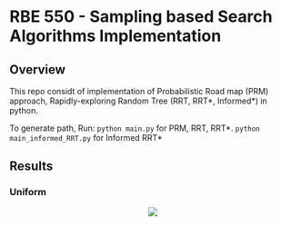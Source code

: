 # RBE 550 - Sampling based Search Algorithms Implementation

## Overview

This repo considt of implementation of Probabilistic Road map (PRM) approach, Rapidly-exploring Random Tree (RRT, RRT*, Informed*) in python.

To generate path, Run:
`python main.py` for PRM, RRT, RRT*.
`python main_informed_RRT.py` for Informed RRT*

## Results

### Uniform
<p align = "center">
    <img src = "./Uniform.png">
    <br>
</p>
